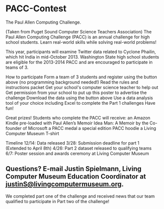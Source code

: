 PACC-Contest
============

The Paul Allen Computing Challenge. 

(Taken from Puget Sound Computer Science Teachers Association)
The Paul Allen Computing Challenge (PACC) is an annual challenge for high school students.  Learn real-world skills while solving real-world problems!

This year, participants will examine Twitter data related to Cyclone Phailin, which hit India in mid-October 2013. Washington State high school students are eligible for the 2013-2014 PACC and are encouraged to participate in teams of 3.

How to participate
Form a team of 3 students and register using the button above (no programming background needed!)
Read the rules and instructions packet
Get your school's computer science teacher to help out
Get permission from your school to put up this poster to advertise the challenge
Download the data using the button above
Use a data analysis tool of your choice including Excel to complete the Part 1 challenges
Have fun!

Great prizes!
Students who complete the PACC will receive:
an Amazon Kindle pre-loaded with Paul Allen’s Memoir Idea Man: A Memoir by the Co-founder of Microsoft
a PACC medal
a special edition PACC hoodie
a Living Computer Museum T-shirt

Timeline
12/14: Data released 
3/28: Submission deadline for part 1 (Extended to April 8th)
4/26: Part 2 dataset released to qualifying teams
6/7: Poster session and awards ceremony at Living Computer Museum

Questions?  E-mail Justin Spielmann, Living Computer Museum Education Coordinator at justinS@livingcomputermuseum.org.
----------------------------------------------------------------------------------------------------------------------

We completed part one of the challenge and received news that our team qualified to participate in Part two of the challenge!
